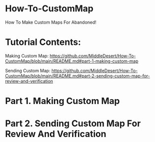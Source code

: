 # How-To-CustomMap
How To Make Custom Maps For Abandoned!
# Tutorial Contents:
Making Custom Map: https://github.com/MiddleDesert/How-To-CustomMap/blob/main/README.md#part-1-making-custom-map

Sending Custom Map: https://github.com/MiddleDesert/How-To-CustomMap/blob/main/README.md#part-2-sending-custom-map-for-review-and-verification
# Part 1. Making Custom Map
# Part 2. Sending Custom Map For Review And Verification 
